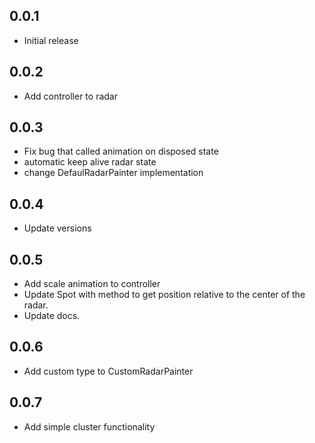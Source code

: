 ## 0.0.1

- Initial release

## 0.0.2

- Add controller to radar

## 0.0.3

- Fix bug that called animation on disposed state
- automatic keep alive radar state
- change DefaulRadarPainter implementation

## 0.0.4

- Update versions

## 0.0.5

- Add scale animation to controller
- Update Spot with method to get position relative to the center of the radar.
- Update docs.

## 0.0.6 

- Add custom type to CustomRadarPainter

## 0.0.7

- Add simple cluster functionality